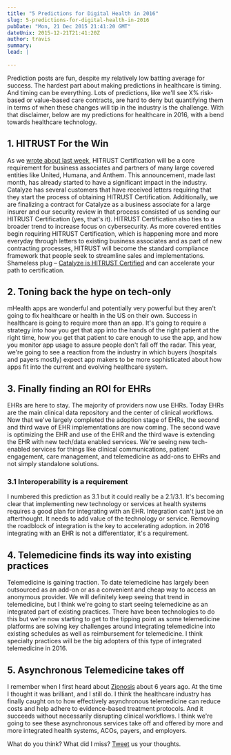 ```yaml
---
title: "5 Predictions for Digital Health in 2016"
slug: 5-predictions-for-digital-health-in-2016
pubDate: "Mon, 21 Dec 2015 21:41:20 GMT"
dateUnix: 2015-12-21T21:41:20Z
author: travis
summary: 
lead: |
    
---
```

Prediction posts are fun, despite my relatively low batting average for success. The hardest part about making predictions in healthcare is timing. And timing can be everything. Lots of predictions, like we'll see X% risk-based or value-based care contracts, are hard to deny but quantifying them in terms of when these changes will tip in the industry is the challenge. With that disclaimer, below are my predictions for healthcare in 2016, with a bend towards healthcare technology.

## 1. HITRUST For the Win

As we [wrote about last week][1], HITRUST Certification will be a core requirement for business associates and partners of many large covered entities like United, Humana, and Anthem. This announcement, made last month, has already started to have a significant impact in the industry. Catalyze has several customers that have received letters requiring that they start the process of obtaining HITRUST Certification. Additionally, we are finalizing a contract for Catalyze as a business associate for a large insurer and our security review in that process consisted of us sending our HITRUST Certification (yes, that's it). HITRUST Certification also ties to a broader trend to increase focus on cybersecurity. As more covered entities begin requiring HITRUST Certification, which is happening more and more everyday through letters to existing business associates and as part of new contracting processes, HITRUST will become the standard compliance framework that people seek to streamline sales and implementations. Shameless plug – [Catalyze is HITRUST Certified][2] and can accelerate your path to certification.

## 2. Toning back the hype on tech-only

mHealth apps are wonderful and potentially very powerful but they aren't going to fix healthcare or health in the US on their own. Success in healthcare is going to require more than an app. It's going to require a strategy into how you get that app into the hands of the right patient at the right time, how you get that patient to care enough to use the app, and how you monitor app usage to assure people don't fall off the radar. This year, we're going to see a reaction from the industry in which buyers (hospitals and payers mostly) expect app makers to be more sophisticated about how apps fit into the current and evolving healthcare system.

## 3. Finally finding an ROI for EHRs

EHRs are here to stay. The majority of providers now use EHRs. Today EHRs are the main clinical data repository and the center of clinical workflows. Now that we've largely completed the adoption stage of EHRs, the second and third wave of EHR implementations are now coming. The second wave is optimizing the EHR and use of the EHR and the third wave is extending the EHR with new tech/data enabled services. We're seeing new tech-enabled services for things like clinical communications, patient engagement, care management, and telemedicine as add-ons to EHRs and not simply standalone solutions.

### 3.1 Interoperability is a requirement

I numbered this prediction as 3.1 but it could really be a 2.1/3.1. It's becoming clear that implementing new technology or services at health systems requires a good plan for integrating with an EHR. Integration can't just be an afterthought. It needs to add value of the technology or service. Removing the roadblock of integration is the key to accelerating adoption. in 2016 integrating with an EHR is not a differentiator, it's a requirement.

## 4. Telemedicine finds its way into existing practices

Telemedicine is gaining traction. To date telemedicine has largely been outsourced as an add-on or as a convenient and cheap way to access an anonymous provider. We will definitely keep seeing that trend in telemedicine, but I think we're going to start seeing telemedicine as an integrated part of existing practices. There have been technologies to do this but we're now starting to get to the tipping point as some telemedicine platforms are solving key challenges around integrating telemedicine into existing schedules as well as reimbursement for telemedicine. I think specialty practices will be the big adopters of this type of integrated telemedicine in 2016.

## 5. Asynchronous Telemedicine takes off

I remember when I first heard about [Zipnosis][3] about 6 years ago. At the time I thought it was brilliant, and I still do. I think the healthcare industry has finally caught on to how effectively asynchronous telemedicine can reduce costs and help adhere to evidence-based treatment protocols. And it succeeds without necessarily disrupting clinical workflows. I think we're going to see these asynchronous services take off and offered by more and more integrated health systems, ACOs, payers, and employers.

What do you think? What did I miss? [Tweet][4] us your thoughts.

[1]: http://content.catalyze.io/blog/hitrust-will-be-a-core-requirement-to-do-business-with-healthcare-enterprises
[2]: http://content.catalyze.io/blog/catalyze-is-hitrust-certified
[3]: https://catalyze.io/customers/zipnosis
[4]: https://twitter.com/catalyzeio

